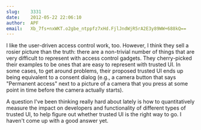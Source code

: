 ```yaml
---
slug:    3331
date:    2012-05-22 22:06:10
author:  APF
email:   Xb_7fs+nxWKT.o2gbe_ntppfz7xHd.FjlJndWjR5rA2E3y89WW+688kQ==
---
```


I like the user-driven access control work, too.  However, I think
they sell a rosier picture than the truth: there are a non-trivial
number of things that are very difficult to represent with access
control gadgets. They cherry-picked their examples to be ones that are
easy to represent with trusted UI.  In some cases, to get around
problems, their proposed trusted UI ends up being equivalent to a
consent dialog (e.g., a camera button that says "Permanent access"
next to a picture of a camera that you press at some point in time
before the camera actually starts).

A question I've been thinking really hard about lately is how to
quantitatively measure the impact on developers and functionality of
different types of trusted UI, to help figure out whether trusted UI
is the right way to go.  I haven't come up with a good answer yet.
